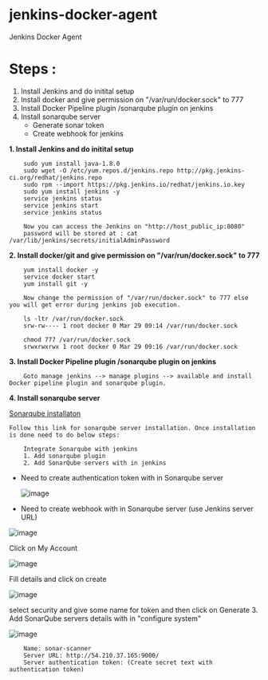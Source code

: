 # jenkins-docker-agent
Jenkins Docker Agent

Steps :
=======
1. Install Jenkins and do initital setup
2. Install docker and give permission on "/var/run/docker.sock" to 777
3. Install Docker Pipeline plugin /sonarqube plugin on jenkins
4. Install sonarqube server
    - Generate sonar token
    - Create webhook for jenkins

**1. Install Jenkins and do initital setup**

        sudo yum install java-1.8.0
        sudo wget -O /etc/yum.repos.d/jenkins.repo http://pkg.jenkins-ci.org/redhat/jenkins.repo
        sudo rpm --import https://pkg.jenkins.io/redhat/jenkins.io.key
        sudo yum install jenkins -y
        service jenkins status
        service jenkins start
        service jenkins status

        Now you can access the Jenkins on "http://host_public_ip:8080" 
        password will be stored at : cat /var/lib/jenkins/secrets/initialAdminPassword

**2. Install docker/git and give permission on "/var/run/docker.sock" to 777**

        yum install docker -y
        service docker start
        yum install git -y

        Now change the permission of "/var/run/docker.sock" to 777 else you will get error during jenkins job execution.

        ls -ltr /var/run/docker.sock
        srw-rw---- 1 root docker 0 Mar 29 09:14 /var/run/docker.sock

        chmod 777 /var/run/docker.sock
        srwxrwxrwx 1 root docker 0 Mar 29 09:16 /var/run/docker.sock
**3. Install Docker Pipeline plugin /sonarqube plugin on jenkins**

        Goto manage jenkins --> manage plugins --> available and install Docker pipeline plugin and sonarqube plugin.

**4. Install sonarqube server**

  [Sonarqube installaton](./sonarqube-installation.md) 
    
    Follow this link for sonarqube server installation. Once installation is done need to do below steps:

        Integrate Sonarqube with jenkins
        1. Add sonarqube plugin 
        2. Add SonarQube servers with in jenkins
- Need to create authentication token with in Sonarqube server

  ![image](https://user-images.githubusercontent.com/68885738/90910319-bebffd00-e3f4-11ea-8590-c9ae9018973e.png)

- Need to create webhook with in Sonarqube server (use Jenkins server URL)

 ![image](https://user-images.githubusercontent.com/68885738/90953421-06906400-e489-11ea-9f1d-859b3b9fa7b8.png)

  Click on My Account

  ![image](https://user-images.githubusercontent.com/68885738/90910508-0ba3d380-e3f5-11ea-918a-1234e695ba01.png)

  Fill details and click on create

  ![image](https://user-images.githubusercontent.com/68885738/90953480-80285200-e489-11ea-8ec1-0eedb4635efb.png)

  select security and give some name for token and then click on Generate
        3. Add SonarQube servers details with in "configure system"

![image](https://user-images.githubusercontent.com/68885738/90910714-689f8980-e3f5-11ea-889c-68e63b8302ce.png)

        Name: sonar-scanner
        Server URL: http://54.210.37.165:9000/
        Server authentication token: (Create secret text with authentication token)

